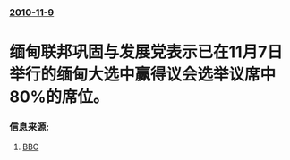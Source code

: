 ### [2010-11-9](/news/2010/11/9/index.md)

##### 
#  缅甸联邦巩固与发展党表示已在11月7日举行的缅甸大选中赢得议会选举议席中80%的席位。




### 信息来源:

1. [BBC](http://www.bbc.co.uk/zhongwen/simp/world/2010/11/101109_burma_election.shtml)
